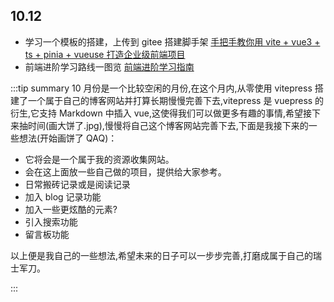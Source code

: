 ## 10.12

- 学习一个模板的搭建，上传到 gitee 搭建脚手架 [手把手教你用 vite + vue3 + ts + pinia + vueuse 打造企业级前端项目](https://juejin.cn/post/7079785777692934174#heading-11)
- 前端进阶学习路线一图览 [前端进阶学习指南](https://www.processon.com/view/link/61c53fb31efad45a2b42afd9#map)

:::tip summary
10 月份是一个比较空闲的月份,在这个月内,从零使用 vitepress 搭建了一个属于自己的博客网站并打算长期慢慢完善下去,vitepress 是 vuepress 的衍生,它支持 Markdown 中插入 vue,这使得我们可以做更多有趣的事情,希望接下来抽时间(画大饼了.jpg),慢慢将自己这个博客网站完善下去,下面是我接下来的一些想法(开始画饼了 QAQ)：

- 它将会是一个属于我的资源收集网站。
- 会在这上面放一些自己做的项目，提供给大家参考。
- 日常搬砖记录或是阅读记录
- 加入 blog 记录功能
- 加入一些更炫酷的元素?
- 引入搜索功能
- 留言板功能

以上便是我自己的一些想法,希望未来的日子可以一步步完善,打磨成属于自己的瑞士军刀。

:::
